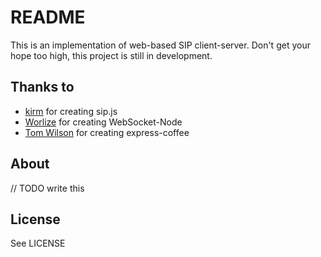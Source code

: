 # README

This is an implementation of web-based SIP client-server. Don't get your
hope too high, this project is still in development.

## Thanks to

* [kirm](https://github.com/kirm) for creating sip.js
* [Worlize](https://github.com/Worlize) for creating WebSocket-Node
* [Tom Wilson](https://github.com/twilson63) for creating express-coffee

## About

// TODO write this

## License

See LICENSE
